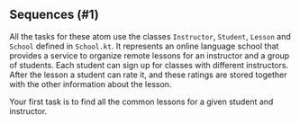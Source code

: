 ## Sequences (#1)

All the tasks for these atom use the classes `Instructor`, `Student`, `Lesson`
and `School` defined in `School.kt`. It represents an online language school 
that provides a service to organize remote lessons for an instructor and a group 
of students. Each student can sign up for classes with different instructors.
After the lesson a student can rate it, and these ratings are stored together 
with the other information about the lesson.   

Your first task is to find all the common lessons for a given student and 
instructor.